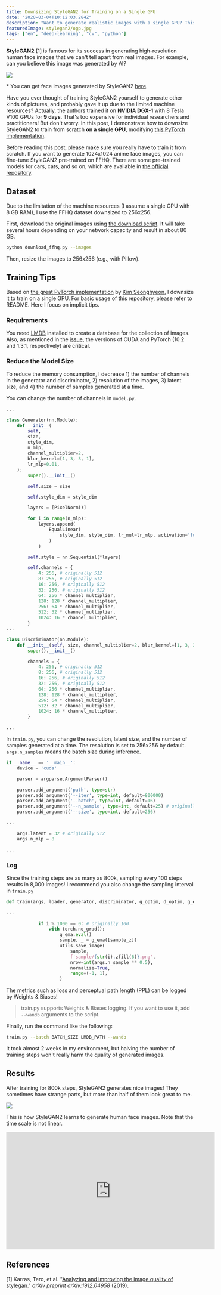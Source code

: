 ```yaml
---
title: Downsizing StyleGAN2 for Training on a Single GPU 
date: "2020-03-04T10:12:03.284Z"
description: "Want to generate realistic images with a single GPU? This post demonstrates how to downsize StyleGAN2 with slight performance degradation."
featuredImage: stylegan2/ogp.jpg
tags: ["en", "deep-learning", "cv", "python"]
---
```

**StyleGAN2** [1] is famous for its success in generating high-resolution human face images that we can't tell apart from real images. For example, can you believe this image was generated by AI?

![](StyleGAN2.jpg)

\* You can get face images generated by StyleGAN2 [here](https://thispersondoesnotexist.com/).  

Have you ever thought of training StyleGAN2 yourself to generate other kinds of pictures, and probably gave it up due to the limited machine resources? Actually, the authors trained it on **NVIDIA DGX-1** with 8 Tesla V100 GPUs for **9 days**. That's too expensive for individual researchers and practitioners! But don't worry. In this post, I demonstrate how to downsize StyleGAN2 to train from scratch **on a single GPU**, modifying [this PyTorch implementation](https://github.com/rosinality/stylegan2-pytorch).

Before reading this post, please make sure you really have to train it from scratch. If you want to generate 1024x1024 anime face images, you can fine-tune StyleGAN2 pre-trained on FFHQ. There are some pre-trained models for cars, cats, and so on, which are available in [the official repository](https://github.com/NVlabs/stylegan2).

## Dataset
Due to the limitation of the machine resources (I assume a single GPU with 8 GB RAM), I use the FFHQ dataset downsized to 256x256.  

First, download the original images using [the download script](https://github.com/NVlabs/ffhq-dataset). It will take several hours depending on your network capacity and result in about 80 GB.

```bash
python download_ffhq.py --images
```

Then, resize the images to 256x256 (e.g., with Pillow). 

## Training Tips
Based on [the great PyTorch implementation](https://github.com/rosinality/stylegan2-pytorch) by [Kim Seonghyeon](https://github.com/rosinality), I downsize it to train on a single GPU. For basic usage of this repository, please refer to README. Here I focus on implicit tips.

### Requirements
You need [LMDB](https://lmdb.readthedocs.io/en/release/) installed to create a database for the collection of images. Also, as mentioned in the [issue](https://github.com/rosinality/stylegan2-pytorch/issues/5), the versions of CUDA and PyTorch (10.2 and 1.3.1, respectively) are critical.

### Reduce the Model Size
To reduce the memory consumption, I decrease 1) the number of channels in the generator and discriminator, 2) resolution of the images, 3) latent size, and 4) the number of samples generated at a time.  

You can change the number of channels in `model.py`.

```python:title=model.py
...

class Generator(nn.Module):
    def __init__(
        self,
        size,
        style_dim,
        n_mlp,
        channel_multiplier=2,
        blur_kernel=[1, 3, 3, 1],
        lr_mlp=0.01,
    ):
        super().__init__()

        self.size = size

        self.style_dim = style_dim

        layers = [PixelNorm()]

        for i in range(n_mlp):
            layers.append(
                EqualLinear(
                    style_dim, style_dim, lr_mul=lr_mlp, activation='fused_lrelu'
                )
            )

        self.style = nn.Sequential(*layers)

        self.channels = {
            4: 256, # originally 512
            8: 256, # originally 512
            16: 256, # originally 512
            32: 256, # originally 512
            64: 256 * channel_multiplier,
            128: 128 * channel_multiplier,
            256: 64 * channel_multiplier,
            512: 32 * channel_multiplier,
            1024: 16 * channel_multiplier,
        }
...

class Discriminator(nn.Module):
    def __init__(self, size, channel_multiplier=2, blur_kernel=[1, 3, 3, 1]):
        super().__init__()

        channels = {
            4: 256, # originally 512
            8: 256, # originally 512
            16: 256, # originally 512
            32: 256, # originally 512
            64: 256 * channel_multiplier,
            128: 128 * channel_multiplier,
            256: 64 * channel_multiplier,
            512: 32 * channel_multiplier,
            1024: 16 * channel_multiplier,
        }

...
```

In `train.py`, you can change the resolution, latent size, and the number of samples generated at a time. The resolution is set to 256x256 by default. `args.n_samples` means the batch size during inference.

```python:title=train.py
if __name__ == '__main__':
    device = 'cuda'

    parser = argparse.ArgumentParser()

    parser.add_argument('path', type=str)
    parser.add_argument('--iter', type=int, default=800000)
    parser.add_argument('--batch', type=int, default=16)
    parser.add_argument('--n_sample', type=int, default=25) # originally 64
    parser.add_argument('--size', type=int, default=256)

...

    args.latent = 32 # originally 512
    args.n_mlp = 8

...
```  

### Log
Since the training steps are as many as 800k, sampling every 100 steps results in 8,000 images! I recommend you also change the sampling interval in `train.py`

```python:title=train.py
def train(args, loader, generator, discriminator, g_optim, d_optim, g_ema, device):
    
...

            if i % 1000 == 0: # originally 100
                with torch.no_grad():
                    g_ema.eval()
                    sample, _ = g_ema([sample_z])
                    utils.save_image(
                        sample,
                        f'sample/{str(i).zfill(6)}.png',
                        nrow=int(args.n_sample ** 0.5),
                        normalize=True,
                        range=(-1, 1),
                    )

```

The metrics such as loss and perceptual path length (PPL) can be logged by Weights & Biases!

> train.py supports Weights & Biases logging. If you want to use it, add `--wandb` arguments to the script.

Finally, run the command like the following:

```bash
train.py --batch BATCH_SIZE LMDB_PATH --wandb
```

It took almost 2 weeks in my environment, but halving the number of training steps won't really harm the quality of generated images.

## Results
After training for 800k steps, StyleGAN2 generates nice images! They sometimes have strange parts, but more than half of them look great to me.

![](result.jpeg)

This is how StyleGAN2 learns to generate human face images. Note that the time scale is not linear.
<iframe width="560" height="315" src="https://www.youtube.com/embed/dR3-184rff4" frameborder="0" allow="accelerometer; autoplay; encrypted-media; gyroscope; picture-in-picture" allowfullscreen></iframe>

## References
[1] Karras, Tero, et al. "[Analyzing and improving the image quality of stylegan](https://arxiv.org/abs/1912.04958)." *arXiv preprint arXiv:1912.04958* (2019).